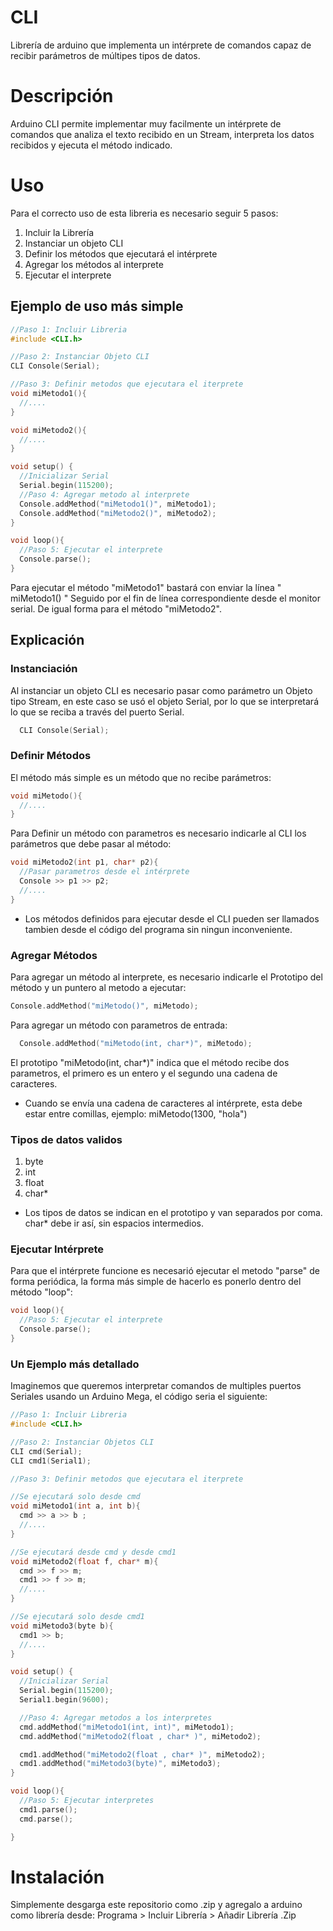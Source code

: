 # CLI
Librería de arduino que implementa un intérprete de comandos capaz de recibir parámetros de múltipes tipos de datos.

# Descripción
Arduino CLI permite implementar muy facilmente un intérprete de comandos que analiza el texto recibido en un Stream, interpreta los datos recibidos y ejecuta el método indicado.

# Uso
Para el correcto uso de esta libreria es necesario seguir 5 pasos:
1. Incluir la Librería
2. Instanciar un objeto CLI
3. Definir los métodos que ejecutará el intérprete
4. Agregar los métodos al interprete
5. Ejecutar el interprete

## Ejemplo de uso más simple

```C++
//Paso 1: Incluir Libreria
#include <CLI.h>

//Paso 2: Instanciar Objeto CLI
CLI Console(Serial);

//Paso 3: Definir metodos que ejecutara el iterprete
void miMetodo1(){
  //....
}

void miMetodo2(){
  //....
}

void setup() {
  //Inicializar Serial
  Serial.begin(115200);
  //Paso 4: Agregar metodo al interprete
  Console.addMethod("miMetodo1()", miMetodo1);
  Console.addMethod("miMetodo2()", miMetodo2);
}

void loop(){
  //Paso 5: Ejecutar el interprete
  Console.parse();
}
```

Para ejecutar el método "miMetodo1" bastará con enviar la línea " miMetodo1() " Seguido por el fin de línea correspondiente desde el monitor serial. De igual forma para el método "miMetodo2".

## Explicación

### Instanciación
Al instanciar un objeto CLI es necesario pasar como parámetro un Objeto tipo Stream, en este caso se usó el objeto Serial, por lo que se interpretará lo que se reciba a través del puerto Serial.
```C++
  CLI Console(Serial);
```

### Definir Métodos
El método más simple es un método que no recibe parámetros:
```C++
void miMetodo(){
  //....
}
```
Para Definir un método con parametros es necesario indicarle al CLI los parámetros que debe pasar al método:
```C++
void miMetodo2(int p1, char* p2){
  //Pasar parametros desde el intérprete
  Console >> p1 >> p2;
  //....
}
```
* Los métodos definidos para ejecutar desde el CLI pueden ser llamados tambien desde el código del programa sin ningun inconveniente.

### Agregar Métodos
Para agregar un método al interprete, es necesario indicarle el Prototipo del método y un puntero al metodo a ejecutar:
```C++
Console.addMethod("miMetodo()", miMetodo);
```

Para agregar un método con parametros de entrada:
```C++
  Console.addMethod("miMetodo(int, char*)", miMetodo);
```
El prototipo "miMetodo(int, char*)" indica que el método recibe dos parametros, el primero es un entero y el segundo una cadena de caracteres. 

* Cuando se envía una cadena de caracteres al intérprete, esta debe estar entre comillas, ejemplo: miMetodo(1300, "hola")

### Tipos de datos validos
1. byte
2. int
3. float
4. char*

* Los tipos de datos se indican en el prototipo y van separados por coma. char* debe ir así, sin espacios intermedios.

### Ejecutar Intérprete
Para que el intérprete funcione es necesarió ejecutar el metodo "parse" de forma periódica, la forma más simple de hacerlo es ponerlo dentro del método "loop":
```C++
void loop(){
  //Paso 5: Ejecutar el interprete
  Console.parse();
}
```

### Un Ejemplo más detallado
Imaginemos que queremos interpretar comandos de multiples puertos Seriales usando un Arduino Mega, el código seria el siguiente:

```C++
//Paso 1: Incluir Libreria
#include <CLI.h>

//Paso 2: Instanciar Objetos CLI
CLI cmd(Serial);
CLI cmd1(Serial1);

//Paso 3: Definir metodos que ejecutara el iterprete

//Se ejecutará solo desde cmd
void miMetodo1(int a, int b){
  cmd >> a >> b ;
  //....
}

//Se ejecutará desde cmd y desde cmd1
void miMetodo2(float f, char* m){
  cmd >> f >> m;
  cmd1 >> f >> m;
  //.... 
}

//Se ejecutará solo desde cmd1
void miMetodo3(byte b){
  cmd1 >> b;
  //....
}

void setup() {
  //Inicializar Serial
  Serial.begin(115200);
  Serial1.begin(9600);

  //Paso 4: Agregar metodos a los interpretes
  cmd.addMethod("miMetodo1(int, int)", miMetodo1);
  cmd.addMethod("miMetodo2(float , char* )", miMetodo2);

  cmd1.addMethod("miMetodo2(float , char* )", miMetodo2);
  cmd1.addMethod("miMetodo3(byte)", miMetodo3);
}

void loop(){
  //Paso 5: Ejecutar interpretes
  cmd1.parse();
  cmd.parse();

}
```

# Instalación
Simplemente desgarga este repositorio como .zip y agregalo a arduino como librería desde: Programa > Incluir Librería > Añadir Librería .Zip
